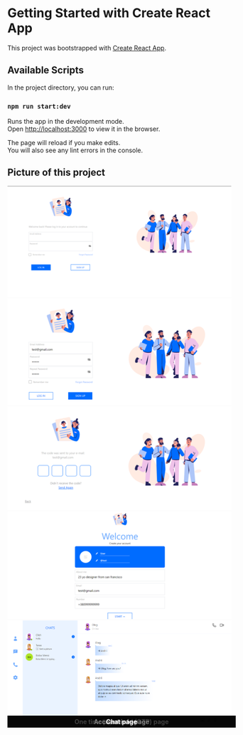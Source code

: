 # Getting Started with Create React App

This project was bootstrapped with [Create React App](https://github.com/facebook/create-react-app).

## Available Scripts

In the project directory, you can run:

### `npm run start:dev`

Runs the app in the development mode.\
Open [http://localhost:3000](http://localhost:3000) to view it in the browser.

The page will reload if you make edits.\
You will also see any lint errors in the console.

## Picture of this project

<div style="position: relative; display: inline-block;">
<div style="position: absolute; font-weight: bold; bottom: 0; left: 0; color: white; background-color: rgba(0, 0, 0, 0.5); padding: 5px; width: 100%; text-align: center;">
    Sign in page
  </div>
  <img src="./photoReadme/signIn.png" alt="signIn" width="600"/>
  <div style="position: absolute; font-weight: bold; bottom: 0; left: 0; color: white; background-color: rgba(0, 0, 0, 0.5); padding: 5px; width: 100%; text-align: center;">
    Sign up page
  </div>
  <img src="./photoReadme/signUp.png" alt="signUn" width="600"/>
  <div style="position: absolute; font-weight: bold; bottom: 0; left: 0; color: white; background-color: rgba(0, 0, 0, 0.5); padding: 5px; width: 100%; text-align: center;">
    One time password (OTP) page
  </div>
  <img src="./photoReadme/otp.png" alt="otp" width="600"/>
   <div style="position: absolute; font-weight: bold; bottom: 0; left: 0; color: white; background-color: rgba(0, 0, 0, 0.5); padding: 5px; width: 100%; text-align: center;">
    Account info page
  </div>
  <img src="./photoReadme/info.png" alt="info" width="600"/>
  <div style="position: absolute; font-weight: bold; bottom: 0; left: 0; color: white; background-color: rgba(0, 0, 0, 0.5); padding: 5px; width: 100%; text-align: center;">
    Chat page
  </div>
  <img src="./photoReadme/chat.png" alt="chat" width="600"/>
</div>
